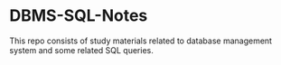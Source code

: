 # DBMS-SQL-Notes
This repo consists of study materials related to database management system and some related SQL queries.
